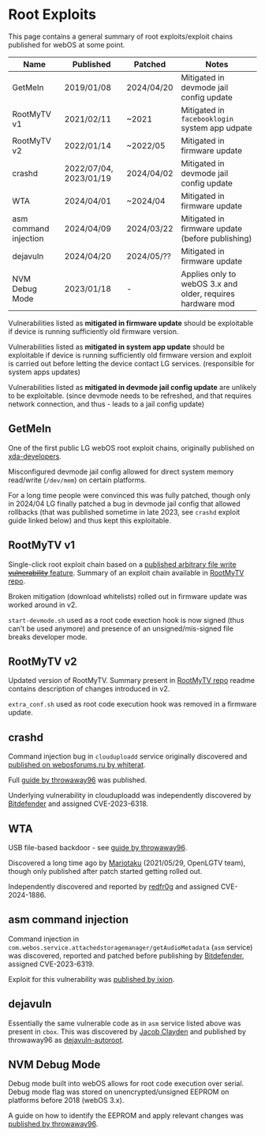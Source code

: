 # Root Exploits

This page contains a general summary of root exploits/exploit chains published
for webOS at some point.

| Name | Published | Patched | Notes |
|------|----------|---------|-------|
| GetMeIn | 2019/01/08 | 2024/04/20 | Mitigated in devmode jail config update |
| RootMyTV v1 | 2021/02/11 | ~2021 | Mitigated in `facebooklogin` system app udpate |
| RootMyTV v2 | 2022/01/14 | ~2022/05 | Mitigated in firmware update |
| crashd | 2022/07/04, 2023/01/19 | 2024/04/02 | Mitigated in devmode jail config update |
| WTA | 2024/04/01 | ~2024/04 | Mitigated in firmware update |
| asm command injection | 2024/04/09 | 2024/03/22 | Mitigated in firmware update (before publishing) |
| dejavuln | 2024/04/20 | 2024/05/?? | Mitigated in firmware update |
| NVM Debug Mode | 2023/01/18 | - | Applies only to webOS 3.x and older, requires hardware mod |

Vulnerabilities listed as **mitigated in firmware update** should be exploitable
if device is running sufficiently old firmware version.

Vulnerabilities listed as **mitigated in system app update** should be
exploitable if device is running sufficiently old firmware version and exploit
is carried out before letting the device contact LG services. (responsible for
system apps updates)

Vulnerabilities listed as **mitigated in devmode jail config update** are
unlikely to be exploitable. (since devmode needs to be refreshed, and that requires
network connection, and thus - leads to a jail config update)

## GetMeIn
One of the first public LG webOS root exploit chains, originally published on
[xda-developers](https://xdaforums.com/t/getmein-one-time-rooting-jailbreaking-tool-for-webos-lg-tvs.3887904/).

Misconfigured devmode jail config allowed for direct system memory read/write
(`/dev/mem`) on certain platforms.

For a long time people were convinced this was fully patched, though only
in 2024/04 LG finally patched a bug in devmode jail config that allowed rollbacks
(that was published sometime in late 2023, see `crashd` exploit guide linked
below) and thus kept this exploitable.

## RootMyTV v1
Single-click root exploit chain based on a [published arbitrary file write
~~vulnerability~~ feature](https://blog.recurity-labs.com/2021-02-03/webOS_Pt1.html). Summary of an
exploit chain available in [RootMyTV repo](https://github.com/RootMyTV/RootMyTV.github.io).

Broken mitigation (download whitelists) rolled out in firmware update was worked around in v2.

`start-devmode.sh` used as a root code exection hook is now signed (thus can't
be used anymore) and presence of an unsigned/mis-signed file breaks developer
mode.

## RootMyTV v2
Updated version of RootMyTV. Summary present in [RootMyTV
repo](https://github.com/RootMyTV/RootMyTV.github.io) readme contains
description of changes introduced in v2.

`extra_conf.sh` used as root code execution hook was removed in a firmware
update.

## crashd
Command injection bug in `clouduploadd` service originally discovered and [published on
webosforums.ru by whiterat](https://webos-forums.ru/post155471.html#p155471).

Full [guide by throwaway96](https://gist.github.com/throwaway96/e811b0f7cc2a705a5a476a8dfa45e09f) was published.

Underlying vulnerability in clouduploadd was independently discovered by
[Bitdefender](https://www.bitdefender.com/blog/labs/vulnerabilities-identified-in-lg-webos/) and assigned CVE-2023-6318.

## WTA
USB file-based backdoor - see [guide by throwaway96](https://gist.github.com/throwaway96/b171240ef59d7f5fd6fb48fc6dfd2941).

Discovered a long time ago by [Mariotaku](https://github.com/mariotaku) (2021/05/29, OpenLGTV team),
though only published after patch started getting rolled out.

Independently discovered and reported by
[redfr0g](https://www.brzozowski.io/web-applications/2024/04/09/lg-webos-pwnage-getting-rce-on-signage-tvs.html) and assigned CVE-2024-1886.

## asm command injection
Command injection in `com.webos.service.attachedstoragemanager/getAudioMetadata`
(`asm` service) was discovered, reported and patched before publishing
by [Bitdefender](https://www.bitdefender.com/blog/labs/vulnerabilities-identified-in-lg-webos/), assigned CVE-2023-6319.

Exploit for this vulnerability was [published by
ixion](https://github.com/illixion/root-my-webos-tv).

## dejavuln
Essentially the same vulnerable code as in `asm` service listed above was
present in `cbox`. This was discovered by [Jacob
Clayden](https://jacobcx.dev/) and published by
throwaway96 as [dejavuln-autoroot](https://github.com/throwaway96/dejavuln-autoroot).

## NVM Debug Mode
Debug mode built into webOS allows for root code execution over serial. Debug
mode flag was stored on unencrypted/unsigned EEPROM on platforms before 2018
(webOS 3.x).

A guide on how to identify the EEPROM and apply relevant changes was
[published by
throwaway96](https://gist.github.com/throwaway96/827ff726981cc2cbc46a22a2ad7337a1).
